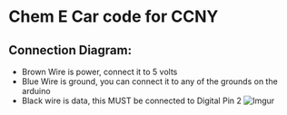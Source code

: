 # Chem E Car code for CCNY
## Connection Diagram:
   - Brown Wire is power, connect it to 5 volts
   - Blue Wire is ground, you can connect it to any of the grounds on the arduino
   - Black wire is data, this MUST be connected to Digital Pin 2
   ![Imgur](http://i.imgur.com/HwSAlQ4.jpg?1)

